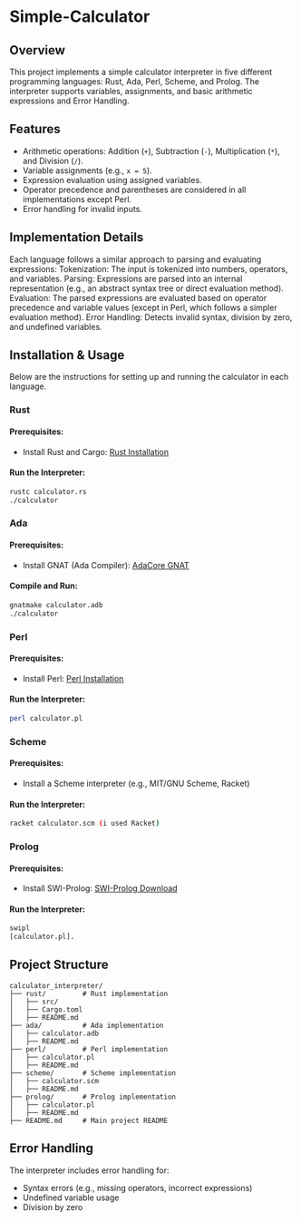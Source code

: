 # Simple-Calculator

## Overview
This project implements a simple calculator interpreter in five different programming languages: Rust, Ada, Perl, Scheme, and Prolog. The interpreter supports variables, assignments, and basic arithmetic expressions and Error Handling.

## Features
- Arithmetic operations: Addition (`+`), Subtraction (`-`), Multiplication (`*`), and Division (`/`).
- Variable assignments (e.g., `x = 5`).
- Expression evaluation using assigned variables.
- Operator precedence and parentheses are considered in all implementations except Perl.
- Error handling for invalid inputs.

## Implementation Details
Each language follows a similar approach to parsing and evaluating expressions:
Tokenization: The input is tokenized into numbers, operators, and variables.
Parsing: Expressions are parsed into an internal representation (e.g., an abstract syntax tree or direct evaluation method).
Evaluation: The parsed expressions are evaluated based on operator precedence and variable values (except in Perl, which follows a simpler evaluation method).
Error Handling: Detects invalid syntax, division by zero, and undefined variables.

## Installation & Usage
Below are the instructions for setting up and running the calculator in each language.

### Rust
#### Prerequisites:
- Install Rust and Cargo: [Rust Installation](https://www.rust-lang.org/tools/install)

#### Run the Interpreter:
```sh
rustc calculator.rs
./calculator
```

### Ada
#### Prerequisites:
- Install GNAT (Ada Compiler): [AdaCore GNAT](https://www.adacore.com/download)

#### Compile and Run:
```sh
gnatmake calculator.adb
./calculator
```

### Perl
#### Prerequisites:
- Install Perl: [Perl Installation](https://www.perl.org/get.html)

#### Run the Interpreter:
```sh
perl calculator.pl
```

### Scheme
#### Prerequisites:
- Install a Scheme interpreter (e.g., MIT/GNU Scheme, Racket)

#### Run the Interpreter:
```sh
racket calculator.scm (i used Racket)
```

### Prolog
#### Prerequisites:
- Install SWI-Prolog: [SWI-Prolog Download](https://www.swi-prolog.org/download/stable)

#### Run the Interpreter:
```sh
swipl
[calculator.pl].
```

## Project Structure
```
calculator_interpreter/
├── rust/         # Rust implementation
│   ├── src/
│   ├── Cargo.toml
│   ├── README.md
├── ada/          # Ada implementation
│   ├── calculator.adb
│   ├── README.md
├── perl/         # Perl implementation
│   ├── calculator.pl
│   ├── README.md
├── scheme/       # Scheme implementation
│   ├── calculator.scm
│   ├── README.md
├── prolog/       # Prolog implementation
│   ├── calculator.pl
│   ├── README.md
├── README.md     # Main project README
```

## Error Handling
The interpreter includes error handling for:
- Syntax errors (e.g., missing operators, incorrect expressions)
- Undefined variable usage
- Division by zero
